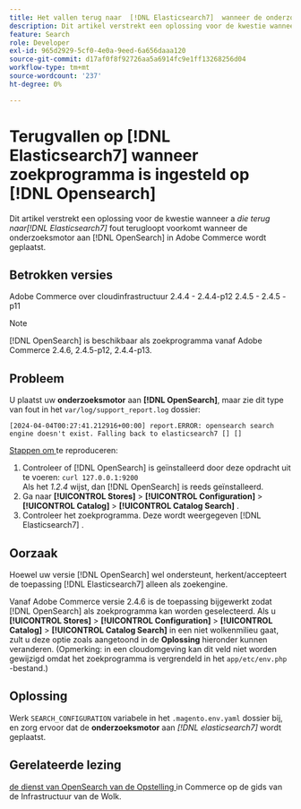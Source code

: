 ```yaml
---
title: Het vallen terug naar  [!DNL Elasticsearch7]  wanneer de onderzoeksmotor aan  [!DNL Opensearch] wordt geplaatst
description: Dit artikel verstrekt een oplossing voor de kwestie wanneer a *Falling terug naar  [!DNL Elasticsearch7]* error occurs when the search engine is set to [!DNL OpenSearch]  in Adobe Commerce.
feature: Search
role: Developer
exl-id: 965d2929-5cf0-4e0a-9eed-6a656daaa120
source-git-commit: d17af0f8f92726aa5a6914fc9e1ff13268256d04
workflow-type: tm+mt
source-wordcount: '237'
ht-degree: 0%

---
```


# Terugvallen op [!DNL Elasticsearch7] wanneer zoekprogramma is ingesteld op [!DNL Opensearch]

Dit artikel verstrekt een oplossing voor de kwestie wanneer a *die terug naar[!DNL Elasticsearch7]* fout terugloopt voorkomt wanneer de onderzoeksmotor aan [!DNL OpenSearch] in Adobe Commerce wordt geplaatst.

## Betrokken versies

Adobe Commerce over cloudinfrastructuur
2.4.4 - 2.4.4-p12
2.4.5 - 2.4.5 - p11

>[!NOTE]
>
>[!DNL OpenSearch] is beschikbaar als zoekprogramma vanaf Adobe Commerce 2.4.6, 2.4.5-p12, 2.4.4-p13.

## Probleem

U plaatst uw **onderzoeksmotor** aan **[!DNL OpenSearch]**, maar zie dit type van fout in het `var/log/support_report.log` dossier:

```[2024-04-04T00:27:41.212916+00:00] report.ERROR: opensearch search engine doesn't exist. Falling back to elasticsearch7 [] []```

<u> Stappen om </u> te reproduceren:

1. Controleer of [!DNL OpenSearch] is geïnstalleerd door deze opdracht uit te voeren: `curl 127.0.0.1:9200`<br>
Als het *1.2.4* wijst, dan [!DNL OpenSearch] is reeds geïnstalleerd.
1. Ga naar **[!UICONTROL Stores]** > **[!UICONTROL Configuration]** > **[!UICONTROL Catalog]** > **[!UICONTROL Catalog Search]** .
1. Controleer het zoekprogramma. Deze wordt weergegeven [!DNL Elasticsearch7] .

## Oorzaak

Hoewel uw versie [!DNL OpenSearch] wel ondersteunt, herkent/accepteert de toepassing [!DNL Elasticsearch7] alleen als zoekengine.

Vanaf Adobe Commerce versie 2.4.6 is de toepassing bijgewerkt zodat [!DNL OpenSearch] als zoekprogramma kan worden geselecteerd.
Als u **[!UICONTROL Stores]** > **[!UICONTROL Configuration]** > **[!UICONTROL Catalog]** > **[!UICONTROL Catalog Search]** in een niet wolkenmilieu gaat, zult u deze optie zoals aangetoond in de **Oplossing** hieronder kunnen veranderen.
(Opmerking: in een cloudomgeving kan dit veld niet worden gewijzigd omdat het zoekprogramma is vergrendeld in het `app/etc/env.php` -bestand.)

## Oplossing

Werk `SEARCH_CONFIGURATION` variabele in het `.magento.env.yaml` dossier bij, en zorg ervoor dat de **onderzoeksmotor** aan *[!DNL elasticsearch7]* wordt geplaatst.

## Gerelateerde lezing

[ de dienst van OpenSearch van de Opstelling ](https://experienceleague.adobe.com/docs/commerce-cloud-service/user-guide/configure/service/opensearch.html?lang=nl-NL) in Commerce op de gids van de Infrastructuur van de Wolk.
